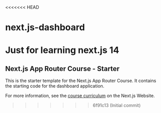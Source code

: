 <<<<<<< HEAD
# next.js-dashboard
Just for learning next.js 14
=======
## Next.js App Router Course - Starter

This is the starter template for the Next.js App Router Course. It contains the starting code for the dashboard application.

For more information, see the [course curriculum](https://nextjs.org/learn) on the Next.js Website.
>>>>>>> 6f91c13 (Initial commit)
